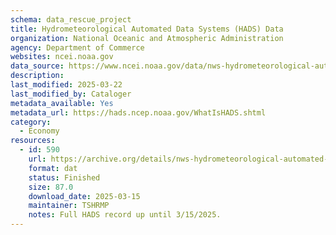 ```yaml
---
schema: data_rescue_project 
title: Hydrometeorological Automated Data Systems (HADS) Data
organization: National Oceanic and Atmospheric Administration
agency: Department of Commerce
websites: ncei.noaa.gov
data_source: https://www.ncei.noaa.gov/data/nws-hydrometeorological-automated-data-system/
description: 
last_modified: 2025-03-22
last_modified_by: Cataloger
metadata_available: Yes
metadata_url: https://hads.ncep.noaa.gov/WhatIsHADS.shtml
category:
  - Economy
resources:
  - id: 590
    url: https://archive.org/details/nws-hydrometeorological-automated-data-system
    format: dat
    status: Finished
    size: 87.0
    download_date: 2025-03-15
    maintainer: TSHRMP
    notes: Full HADS record up until 3/15/2025.
---
```

